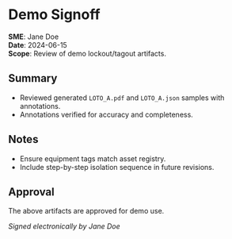 # Demo Signoff

**SME**: Jane Doe  
**Date**: 2024-06-15  
**Scope**: Review of demo lockout/tagout artifacts.

## Summary
- Reviewed generated `LOTO_A.pdf` and `LOTO_A.json` samples with annotations.
- Annotations verified for accuracy and completeness.

## Notes
- Ensure equipment tags match asset registry.
- Include step-by-step isolation sequence in future revisions.

## Approval
The above artifacts are approved for demo use.

_Signed electronically by Jane Doe_
